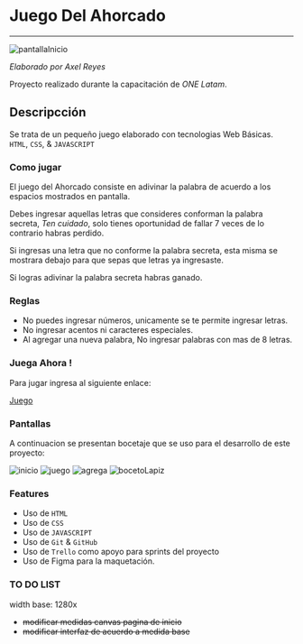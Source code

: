 # Juego Del Ahorcado
---
![pantallaInicio]()

*Elaborado por Axel Reyes*

Proyecto realizado durante la capacitación de *ONE Latam*.

## Descripcción

Se trata de un pequeño juego elaborado con tecnologias Web Básicas. `HTML`, `CSS`, & `JAVASCRIPT`

### Como jugar

El juego del Ahorcado consiste en adivinar la palabra de acuerdo a los espacios mostrados en pantalla. 

Debes ingresar aquellas letras que consideres conforman la palabra secreta, *Ten cuidado*, solo tienes oportunidad de fallar 7 veces de lo contrario habras perdido.

Si ingresas una letra que no conforme la palabra secreta, esta misma se mostrara debajo para que sepas que letras ya ingresaste.

Si logras adivinar la palabra secreta habras ganado.

### Reglas

- No puedes ingresar números, unicamente se te permite ingresar letras.
- No ingresar acentos ni caracteres especiales.
- Al agregar una nueva palabra, No ingresar palabras con mas de 8 letras.


### Juega Ahora !

Para jugar ingresa al siguiente enlace:

[Juego](https://github.com/axlgoze/)

### Pantallas

A continuacion se presentan bocetaje que se uso para el desarrollo de este proyecto:

![inicio]()
![juego]()
![agrega]()
![bocetoLapiz]()

### Features

- Uso de `HTML`
- Uso de `CSS`
- Uso de `JAVASCRIPT`
- Uso de `Git` & `GitHub`
- Uso de `Trello` como apoyo para sprints del proyecto
- Uso de Figma para la maquetación.


### TO DO LIST

width base: 1280x

- ~~modificar medidas canvas pagina de inicio~~
- ~~modificar interfaz de acuerdo a medida base~~

